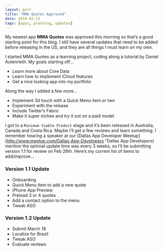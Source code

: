 ```yaml
---
layout: post
title: "MMA Quotes Approved"
date: 2016-02-13
tags: [apps, planning, updates]
---
```


My newest app **MMA Quotes** was approved this morning so that’s a good starting point for this blog.  I still have several updates that need to be added before releasing in the US, and they are all things I must learn on my own.  

I started MMA Quotes as a learning project, coding along a tutorial by Daniel Autenrieth.  My goals starting off…

* Learn more about Core Data
* Learn how to implement iCloud features
* Get a nice looking app into my portfolio

Along the way I added a few more…

* Implement 3d touch with a Quick Menu item or two
* Experiment with the release
* Include Twitter’s Fabric
* Make it super nichee and try it out on a paid model

I got to a `Minimum Viable Product` stage and it’s been released in Australia, Canada and Costa Rica.  Maybe I’ll get a few reviews and learn something.  I remember hearing a speaker at our [Dallas App Developer Meetup](http://www.meetup.com/Dallas-App-Developers "Dallas App Developers) mention the optimal update time was every 3 weeks, so I’ll be submitting version 1.1 for review on Feb 26th.   Here’s my current list of items to add/improve…

### Version 1.1 Update

* Onboarding 
* Quick Menu item to add a new quote
* iPhone App Preview
* Preload 3 or 4 quotes
* Add a contact option to the menu
* Tweak ASO 

### Version 1.2 Update

* Submit March 18
* Localize for Brazil
* Tweak ASO
* Evaluate reviews
